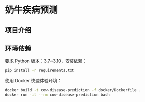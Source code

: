 # 奶牛疾病预测

## 项目介绍

## 环境依赖

要求 Python 版本：3.7~3.10，安装依赖：

```bash
pip install -r requirements.txt
```

使用 Docker 快速体验环境：

```bash
docker build -t cow-disease-prediction -f docker/Dockerfile .
docker run -it --rm cow-disease-prediction bash
```
